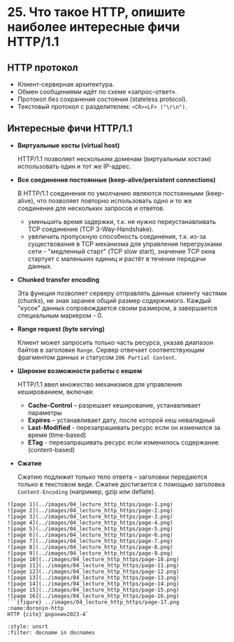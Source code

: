 # 25. Что такое HTTP, опишите наиболее интересные фичи HTTP/1.1

## HTTP протокол

- Клиент-серверная архитектура.
- Обмен сообщениями идёт по схеме «запрос-ответ».
- Протокол без сохранения состояния (stateless protocol).
- Текстовый протокол с разделителем: `<CR><LF> ("\r\n")`.

## Интересные фичи HTTP/1.1

- **Виртуальные хосты (virtual host)**

    HTTP/1.1 позволяет нескольким доменам (виртуальным хостам) использовать один и тот же IP-адрес.
- **Все соединения постоянные (keep-alive/persistent connections)**

    В HTTP/1.1 соединения по умолчанию являются постоянными (keep-alive), что позволяет повторно использовать одно и то же соединение для нескольких запросов и ответов.
    - уменьшить время задержки, т.к. не нужно переустанавливать TCP соединение (TCP 3-Way-Handshake).
    - увеличить пропускную способность соединения, т.к. из-за существования в ТСР механизма для управления перегрузками сети - "медленный старт" (TCP slow start), значение ТСР окна стартует с маленьких единиц и растёт в течении передачи данных.
- **Chunked transfer encoding**

    Эта функция позволяет серверу отправлять данные клиенту частями (chunks), не зная заранее общий размер содержимого. Каждый "кусок" данных сопровождается своим размером, а завершается специальным маркером - 0.
- **Range request (byte serving)**

    Клиент может запросить только часть ресурса, указав диапазон байтов в заголовке `Range`. Сервер отвечает соответствующим фрагментом данных и статусом `206 Partial Content`.
- **Широкие возможности работы с кешем**

    HTTP/1.1 ввел множество механизмов для управления кешированием, включая:
    - **Cache-Control** – разрешает кеширование, устанавливает параметры
    - **Expires** – устанавливает дату, после которой кеш невалидный
    - **Last-Modified** - перезапрашивать ресурс если он изменился за время (time-based)
    - **ETag** - перезапрашивать ресурс если изменилось содержание (сontent-based)

- **Сжатие**

    Сжатию подлижит только тело ответа – заголовки передаются только в текстовом виде. Сжатие достигается с помощью заголовка `Content-Encoding` (например, gzip или deflate).


```{dropdown} Доронин, 2023, раздел 4
![page 1](../images/04_lecture_http_https/page-1.png)
![page 2](../images/04_lecture_http_https/page-2.png)
![page 3](../images/04_lecture_http_https/page-3.png)
![page 4](../images/04_lecture_http_https/page-4.png)
![page 5](../images/04_lecture_http_https/page-5.png)
![page 6](../images/04_lecture_http_https/page-6.png)
![page 7](../images/04_lecture_http_https/page-7.png)
![page 8](../images/04_lecture_http_https/page-8.png)
![page 9](../images/04_lecture_http_https/page-9.png)
![page 10](../images/04_lecture_http_https/page-10.png)
![page 11](../images/04_lecture_http_https/page-11.png)
![page 12](../images/04_lecture_http_https/page-12.png)
![page 13](../images/04_lecture_http_https/page-13.png)
![page 14](../images/04_lecture_http_https/page-14.png)
![page 15](../images/04_lecture_http_https/page-15.png)
![page 16](../images/04_lecture_http_https/page-16.png)
```{figure} ../images/04_lecture_http_https/page-17.png
:name:doronin-http
HTTP {cite}`доронин2023-4`
```

```{bibliography}
:style: unsrt
:filter: docname in docnames
```

